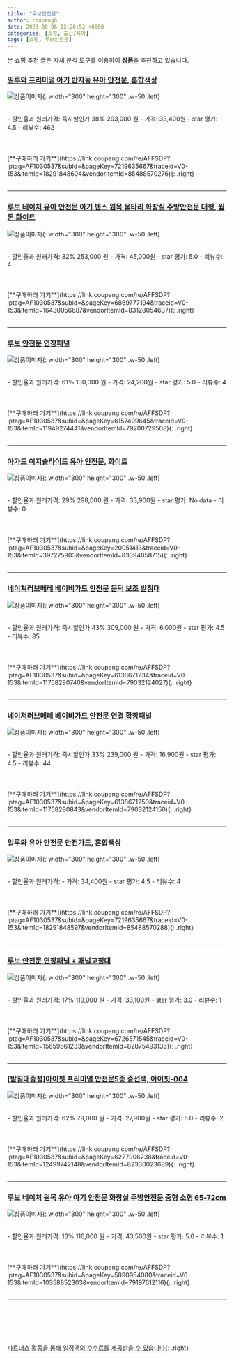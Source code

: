 ```yaml
---
title: "루보안전문"
author: coupang6
date: 2023-08-06 12:26:52 +0800
categories: [쇼핑, 출산/육아]
tags: [쇼핑, 루보안전문]
---
```


본 쇼핑 추천 글은 자체 분석 도구를 이용하여 [**상품**](https://link.coupang.com/a/bao1ui)을 추천하고 있습니다.

### [일루와 프리미엄 아기 반자동 유아 안전문, 혼합색상](https://link.coupang.com/re/AFFSDP?lptag=AF1030537&subid=&pageKey=7219635667&traceid=V0-153&itemId=18291848604&vendorItemId=85488570276)

![상품이미지](https://thumbnail9.coupangcdn.com/thumbnails/remote/230x230ex/image/vendor_inventory/4219/946e072f88ff77f11f65721f937b9dfce603434aea38520474c1e0d6ce80.jpg){: width="300" height="300" .w-50 .left}


<br>
- 할인율과 원래가격: 즉시할인가 38%  293,000   원
- 가격: 33,400원
- star 평가: 4.5
- 리뷰수: 462
<br>
<br>
<br>
<br>
[**구매하러 가기**](https://link.coupang.com/re/AFFSDP?lptag=AF1030537&subid=&pageKey=7219635667&traceid=V0-153&itemId=18291848604&vendorItemId=85488570276){: .right}
<br>
<br>

---

### [루보 네이처 유아 안전문 아기 펜스 원목 울타리 화장실 주방안전문 대형, 웜톤 화이트](https://link.coupang.com/re/AFFSDP?lptag=AF1030537&subid=&pageKey=6869777194&traceid=V0-153&itemId=16430056687&vendorItemId=83128054637)

![상품이미지](https://thumbnail6.coupangcdn.com/thumbnails/remote/230x230ex/image/vendor_inventory/6d34/2d9c25dfef956e029881d5798d809a7f41b4af98162ae367c58b81d0dee0.jpg){: width="300" height="300" .w-50 .left}


<br>
- 할인율과 원래가격: 32%  253,000   원
- 가격: 45,000원
- star 평가: 5.0
- 리뷰수: 4
<br>
<br>
<br>
<br>
[**구매하러 가기**](https://link.coupang.com/re/AFFSDP?lptag=AF1030537&subid=&pageKey=6869777194&traceid=V0-153&itemId=16430056687&vendorItemId=83128054637){: .right}
<br>
<br>

---

### [루보 안전문 연장패널](https://link.coupang.com/re/AFFSDP?lptag=AF1030537&subid=&pageKey=6157499645&traceid=V0-153&itemId=11949274441&vendorItemId=79200729508)

![상품이미지](https://thumbnail9.coupangcdn.com/thumbnails/remote/230x230ex/image/vendor_inventory/8e6b/49f3d8861f485549739b07d329d99d0e3b34d53bba61648596d741927378.jpg){: width="300" height="300" .w-50 .left}


<br>
- 할인율과 원래가격: 61%  130,000   원
- 가격: 24,200원
- star 평가: 5.0
- 리뷰수: 4
<br>
<br>
<br>
<br>
[**구매하러 가기**](https://link.coupang.com/re/AFFSDP?lptag=AF1030537&subid=&pageKey=6157499645&traceid=V0-153&itemId=11949274441&vendorItemId=79200729508){: .right}
<br>
<br>

---

### [아가드 이지슬라이드 유아 안전문, 화이트](https://link.coupang.com/re/AFFSDP?lptag=AF1030537&subid=&pageKey=20051413&traceid=V0-153&itemId=397275903&vendorItemId=83394858715)

![상품이미지](https://thumbnail7.coupangcdn.com/thumbnails/remote/230x230ex/image/retail/images/2022/10/07/12/5/1a91bfad-6b87-4cb8-8bbb-2f367a2b9700.jpg){: width="300" height="300" .w-50 .left}


<br>
- 할인율과 원래가격: 29%  298,000   원
- 가격: 33,900원
- star 평가: No data
- 리뷰수: 0
<br>
<br>
<br>
<br>
[**구매하러 가기**](https://link.coupang.com/re/AFFSDP?lptag=AF1030537&subid=&pageKey=20051413&traceid=V0-153&itemId=397275903&vendorItemId=83394858715){: .right}
<br>
<br>

---

### [네이쳐러브메레 베이비가드 안전문 문턱 보조 받침대](https://link.coupang.com/re/AFFSDP?lptag=AF1030537&subid=&pageKey=6138671234&traceid=V0-153&itemId=11758290740&vendorItemId=79032124027)

![상품이미지](https://thumbnail9.coupangcdn.com/thumbnails/remote/230x230ex/image/rs_quotation_api/ngzktxnd/fa48159d06094df7b6cf3475a124d6ca.jpg){: width="300" height="300" .w-50 .left}


<br>
- 할인율과 원래가격: 즉시할인가 43%  309,000   원
- 가격: 6,000원
- star 평가: 4.5
- 리뷰수: 85
<br>
<br>
<br>
<br>
[**구매하러 가기**](https://link.coupang.com/re/AFFSDP?lptag=AF1030537&subid=&pageKey=6138671234&traceid=V0-153&itemId=11758290740&vendorItemId=79032124027){: .right}
<br>
<br>

---

### [네이쳐러브메레 베이비가드 안전문 연결 확장패널](https://link.coupang.com/re/AFFSDP?lptag=AF1030537&subid=&pageKey=6138671250&traceid=V0-153&itemId=11758290843&vendorItemId=79032124150)

![상품이미지](https://thumbnail10.coupangcdn.com/thumbnails/remote/230x230ex/image/rs_quotation_api/dhc2oczc/9d9e9cfa74e940749c7a9dd49edd286c.jpg){: width="300" height="300" .w-50 .left}


<br>
- 할인율과 원래가격: 즉시할인가 33%  239,000   원
- 가격: 16,900원
- star 평가: 4.5
- 리뷰수: 44
<br>
<br>
<br>
<br>
[**구매하러 가기**](https://link.coupang.com/re/AFFSDP?lptag=AF1030537&subid=&pageKey=6138671250&traceid=V0-153&itemId=11758290843&vendorItemId=79032124150){: .right}
<br>
<br>

---

### [일루와 유아 안전문 안전가드, 혼합색상](https://link.coupang.com/re/AFFSDP?lptag=AF1030537&subid=&pageKey=7219635667&traceid=V0-153&itemId=18291848597&vendorItemId=85488570288)

![상품이미지](https://thumbnail9.coupangcdn.com/thumbnails/remote/230x230ex/image/vendor_inventory/4219/946e072f88ff77f11f65721f937b9dfce603434aea38520474c1e0d6ce80.jpg){: width="300" height="300" .w-50 .left}


<br>
- 할인율과 원래가격: 
- 가격: 34,400원
- star 평가: 4.5
- 리뷰수: 4
<br>
<br>
<br>
<br>
[**구매하러 가기**](https://link.coupang.com/re/AFFSDP?lptag=AF1030537&subid=&pageKey=7219635667&traceid=V0-153&itemId=18291848597&vendorItemId=85488570288){: .right}
<br>
<br>

---

### [루보 안전문 연장패널 + 패널고정대](https://link.coupang.com/re/AFFSDP?lptag=AF1030537&subid=&pageKey=6726571545&traceid=V0-153&itemId=15659661233&vendorItemId=82875493136)

![상품이미지](https://thumbnail6.coupangcdn.com/thumbnails/remote/230x230ex/image/vendor_inventory/c3f5/fc1edf6771a52790d3b4fe75d4ba6b55a7136fe9694dc3cee15f342429b2.jpg){: width="300" height="300" .w-50 .left}


<br>
- 할인율과 원래가격: 17%  119,000   원
- 가격: 33,100원
- star 평가: 3.0
- 리뷰수: 1
<br>
<br>
<br>
<br>
[**구매하러 가기**](https://link.coupang.com/re/AFFSDP?lptag=AF1030537&subid=&pageKey=6726571545&traceid=V0-153&itemId=15659661233&vendorItemId=82875493136){: .right}
<br>
<br>

---

### [[받침대증정]아이핏 프리미엄 안전문5종 중선택, 아이핏-004](https://link.coupang.com/re/AFFSDP?lptag=AF1030537&subid=&pageKey=6227906238&traceid=V0-153&itemId=12499742148&vendorItemId=82330023689)

![상품이미지](https://thumbnail7.coupangcdn.com/thumbnails/remote/230x230ex/image/vendor_inventory/3e6e/ec047adbd64a92e6f44831258cc1bb6f92a3f498d432393141fe8e6ed525.jpg){: width="300" height="300" .w-50 .left}


<br>
- 할인율과 원래가격: 62%  79,000   원
- 가격: 27,900원
- star 평가: 5.0
- 리뷰수: 2
<br>
<br>
<br>
<br>
[**구매하러 가기**](https://link.coupang.com/re/AFFSDP?lptag=AF1030537&subid=&pageKey=6227906238&traceid=V0-153&itemId=12499742148&vendorItemId=82330023689){: .right}
<br>
<br>

---

### [루보 네이처 원목 유아 아기 안전문 화장실 주방안전문 중형 소형 65-72cm](https://link.coupang.com/re/AFFSDP?lptag=AF1030537&subid=&pageKey=5890954080&traceid=V0-153&itemId=10358852303&vendorItemId=79197612116)

![상품이미지](https://thumbnail9.coupangcdn.com/thumbnails/remote/230x230ex/image/vendor_inventory/b4ad/8b2924780b3d48f041de8d1b1a223122df64743e8131d6ce4883630ba820.jpg){: width="300" height="300" .w-50 .left}


<br>
- 할인율과 원래가격: 13%  116,000   원
- 가격: 43,500원
- star 평가: 5.0
- 리뷰수: 1
<br>
<br>
<br>
<br>
[**구매하러 가기**](https://link.coupang.com/re/AFFSDP?lptag=AF1030537&subid=&pageKey=5890954080&traceid=V0-153&itemId=10358852303&vendorItemId=79197612116){: .right}
<br>
<br>

---
<br><br><br><br><br> [파트너스 활동을 통해 일정액의 수수료를 제공받을 수 있습니다](https://link.coupang.com/a/bao1ui){: .right}